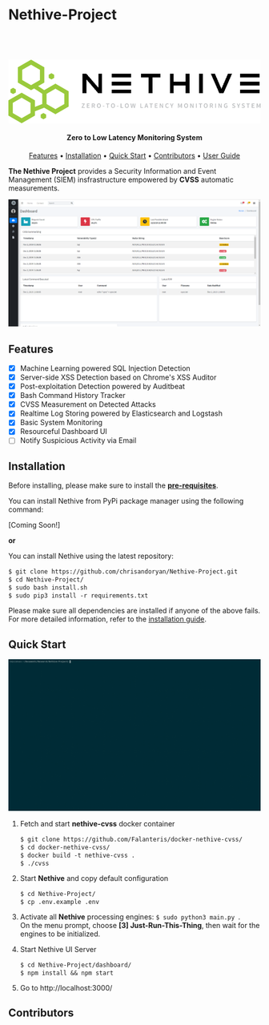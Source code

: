 ﻿# Nethive-Project

<h1 align="center">
  <br>
  <a href="https://github.com/chrisandoryan/Nethive-Project">
  <img src="graphics/logo.png" align="center" alt="nethive-logo"></a>
  <br>
</h1>

<h4 align="center">Zero to Low Latency Monitoring System<a href="https://github.com/chrisandoryan/Nethive-Project" target="_blank"></a></h4>

<p align="center">
  <a href="#features">Features</a> •
  <a href="#installation">Installation</a> •
  <a href="#quick-start">Quick Start</a> •
  <a href="#contributors">Contributors</a> •
  <a href="/doc/user_guide.md">User Guide</a>
</p>

**The Nethive Project** provides a Security Information and Event Management (SIEM) insfrastructure empowered by **CVSS** automatic measurements.

![Dashboard Preview](graphics/dashboard.png)

## Features

 - [x] Machine Learning powered SQL Injection Detection
 - [x] Server-side XSS Detection based on Chrome's XSS Auditor
 - [x] Post-exploitation Detection powered by Auditbeat
 - [x] Bash Command History Tracker
 - [x] CVSS Measurement on Detected Attacks
 - [x] Realtime Log Storing powered by Elasticsearch and Logstash
 - [x] Basic System Monitoring
 - [x] Resourceful Dashboard UI
 - [ ] Notify Suspicious Activity via Email 

## Installation

Before installing, please make sure to install the **[pre-requisites](/doc/user_guide.md#pre-requisites)**.

You can install Nethive from PyPi package manager using the following command:

[Coming Soon!]

**or**

You can install Nethive using the latest repository:
```
$ git clone https://github.com/chrisandoryan/Nethive-Project.git
$ cd Nethive-Project/
$ sudo bash install.sh
$ sudo pip3 install -r requirements.txt
```
Please make sure all dependencies are installed if anyone of the above fails.
For more detailed information, refer to the [installation guide](/doc/user_guide.md).

## Quick Start

![Start Nethive](graphics/start-nethive.gif)

 1. Fetch and start **nethive-cvss** docker container
	```
	$ git clone https://github.com/Falanteris/docker-nethive-cvss/
	$ cd docker-nethive-cvss/
	$ docker build -t nethive-cvss .
	$ ./cvss
	```
 2. Start **Nethive** and copy default configuration
	```
	$ cd Nethive-Project/
	$ cp .env.example .env
	```
	
3. Activate all **Nethive** processing engines: `$ sudo python3 main.py `.  
On the menu prompt, choose **[3] Just-Run-This-Thing**, then wait for the engines to be initialized.
	
 3. Start Nethive UI Server
 	```
	$ cd Nethive-Project/dashboard/
	$ npm install && npm start
	```
		
 5. Go to http://localhost:3000/

## Contributors


